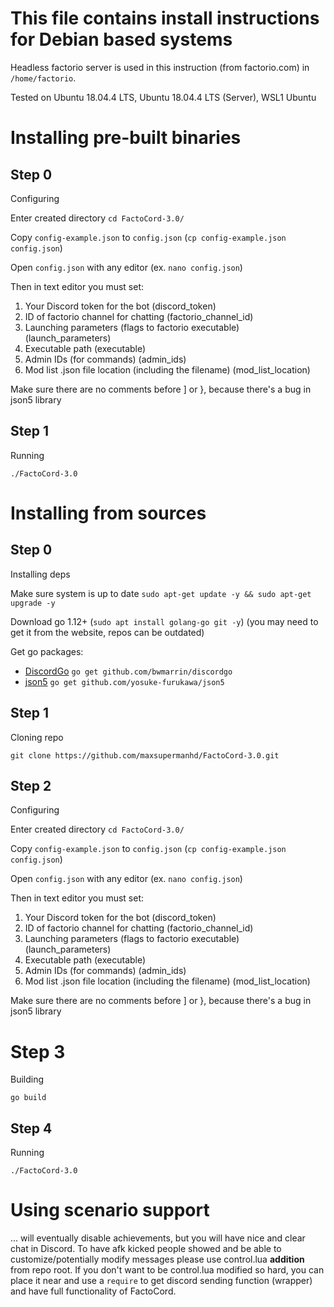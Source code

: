 # This file contains install instructions for Debian based systems
Headless factorio server is used in this instruction (from factorio.com) in `/home/factorio`.

Tested on Ubuntu 18.04.4 LTS, Ubuntu 18.04.4 LTS (Server), WSL1 Ubuntu

# Installing pre-built binaries

## Step 0
Configuring

Enter created directory `cd FactoCord-3.0/`

Copy `config-example.json` to `config.json` (`cp config-example.json config.json`)

Open `config.json` with any editor (ex. `nano config.json`)

Then in text editor you must set:
1. Your Discord token for the bot (discord_token)
2. ID of factorio channel for chatting (factorio_channel_id)
3. Launching parameters (flags to factorio executable) (launch_parameters)
4. Executable path (executable)
5. Admin IDs (for commands) (admin_ids)
6. Mod list .json file location (including the filename) (mod_list_location)

Make sure there are no comments before ] or }, because there's a bug in json5 library

## Step 1
Running

`./FactoCord-3.0`


# Installing from sources

## Step 0
Installing deps

Make sure system is up to date `sudo apt-get update -y && sudo apt-get upgrade -y`

Download go 1.12+ (`sudo apt install golang-go git -y`) (you may need to get it from the website, repos can be outdated)

Get go packages:

- [DiscordGo](https://github.com/bwmarrin/discordgo) `go get github.com/bwmarrin/discordgo`
- [json5](https://github.com/yosuke-furukawa/json5) `go get github.com/yosuke-furukawa/json5`

## Step 1
Cloning repo

`git clone https://github.com/maxsupermanhd/FactoCord-3.0.git`

## Step 2
Configuring

Enter created directory `cd FactoCord-3.0/`

Copy `config-example.json` to `config.json` (`cp config-example.json config.json`)

Open `config.json` with any editor (ex. `nano config.json`)

Then in text editor you must set:
1. Your Discord token for the bot (discord_token)
2. ID of factorio channel for chatting (factorio_channel_id)
3. Launching parameters (flags to factorio executable) (launch_parameters)
4. Executable path (executable)
5. Admin IDs (for commands) (admin_ids)
6. Mod list .json file location (including the filename) (mod_list_location)

Make sure there are no comments before ] or }, because there's a bug in json5 library

# Step 3
Building

`go build`

## Step 4
Running

`./FactoCord-3.0`

# Using scenario support
... will eventually disable achievements, but you will have nice and clear chat in Discord.
To have afk kicked people showed and be able to customize/potentially modify messages 
please use control.lua **addition** from repo root. 
If you don't want to be control.lua modified so hard, you can place it near and use 
a `require` to get discord sending function (wrapper) and have full functionality of FactoCord.
